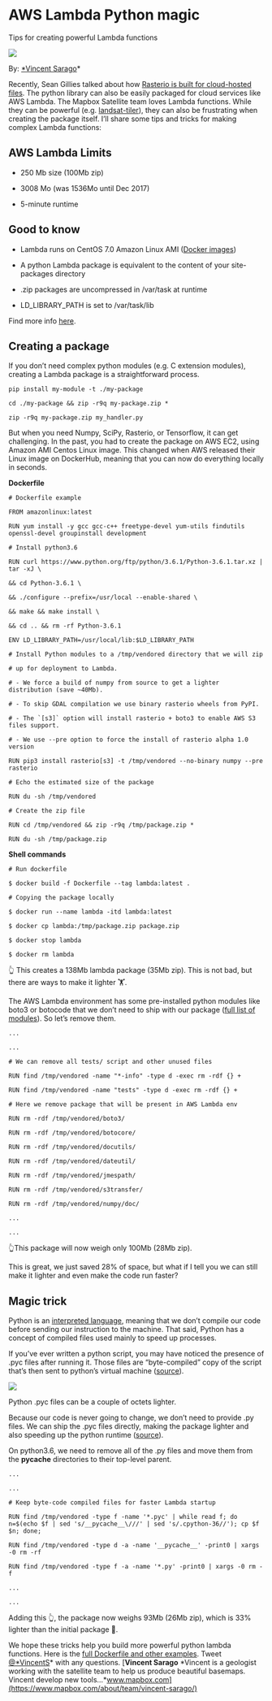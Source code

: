 
# AWS Lambda Python magic

Tips for creating powerful Lambda functions

![](https://cdn-images-1.medium.com/max/3294/1*FHlfn-qCQLrAlG_b-t-zww.png)

By: [*Vincent Sarago](https://www.mapbox.com/about/team/vincent-sarago/)*

Recently, Sean Gillies talked about how [Rasterio is built for cloud-hosted files](https://blog.mapbox.com/build-for-the-cloud-with-rasterio-3254d5d60289). The python library can also be easily packaged for cloud services like AWS Lambda. The Mapbox Satellite team loves Lambda functions. While they can be powerful (e.g. [landsat-tiler](https://github.com/mapbox/landsat-tiler)), they can also be frustrating when creating the package itself. I’ll share some tips and tricks for making complex Lambda functions:

## AWS Lambda Limits

* 250 Mb size (100Mb zip)

* 3008 Mo (was 1536Mo until Dec 2017)

* 5-minute runtime

## Good to know

* Lambda runs on CentOS 7.0 Amazon Linux AMI ([Docker images](https://docs.docker.com/engine/reference/commandline/images/))

* A python Lambda package is equivalent to the content of your site-packages directory

* .zip packages are uncompressed in /var/task at runtime

* LD_LIBRARY_PATH is set to /var/task/lib

Find more info [here](http://docs.aws.amazon.com/lambda/latest/dg/current-supported-versions.html).

## Creating a package

If you don’t need complex python modules (e.g. C extension modules), creating a Lambda package is a straightforward process.

    pip install my-module -t ./my-package

    cd ./my-package && zip -r9q my-package.zip *

    zip -r9q my-package.zip my_handler.py

But when you need Numpy, SciPy, Rasterio, or Tensorflow, it can get challenging. In the past, you had to create the package on AWS EC2, using Amazon AMI Centos Linux image. This changed when AWS released their Linux image on DockerHub, meaning that you can now do everything locally in seconds.

**Dockerfile**

    # Dockerfile example

    FROM amazonlinux:latest

    RUN yum install -y gcc gcc-c++ freetype-devel yum-utils findutils openssl-devel groupinstall development

    # Install python3.6

    RUN curl https://www.python.org/ftp/python/3.6.1/Python-3.6.1.tar.xz | tar -xJ \

    && cd Python-3.6.1 \

    && ./configure --prefix=/usr/local --enable-shared \

    && make && make install \

    && cd .. && rm -rf Python-3.6.1

    ENV LD_LIBRARY_PATH=/usr/local/lib:$LD_LIBRARY_PATH

    # Install Python modules to a /tmp/vendored directory that we will zip

    # up for deployment to Lambda.

    # - We force a build of numpy from source to get a lighter distribution (save ~40Mb).

    # - To skip GDAL compilation we use binary rasterio wheels from PyPI.

    # - The `[s3]` option will install rasterio + boto3 to enable AWS S3 files support.

    # - We use --pre option to force the install of rasterio alpha 1.0 version

    RUN pip3 install rasterio[s3] -t /tmp/vendored --no-binary numpy --pre rasterio

    # Echo the estimated size of the package

    RUN du -sh /tmp/vendored

    # Create the zip file

    RUN cd /tmp/vendored && zip -r9q /tmp/package.zip *

    RUN du -sh /tmp/package.zip

**Shell commands**

    # Run dockerfile

    $ docker build -f Dockerfile --tag lambda:latest .

    # Copying the package locally

    $ docker run --name lambda -itd lambda:latest

    $ docker cp lambda:/tmp/package.zip package.zip

    $ docker stop lambda

    $ docker rm lambda

👆 This creates a 138Mb lambda package (35Mb zip). This is not bad, but there are ways to make it lighter 🏋️‍.

The AWS Lambda environment has some pre-installed python modules like boto3 or botocode that we don’t need to ship with our package ([full list of modules](https://gist.github.com/gene1wood/4a052f39490fae00e0c3#file-all_aws_lambda_modules-txt)). So let’s remove them.

    ...

    ...

    # We can remove all tests/ script and other unused files

    RUN find /tmp/vendored -name "*-info" -type d -exec rm -rdf {} +

    RUN find /tmp/vendored -name "tests" -type d -exec rm -rdf {} +

    # Here we remove package that will be present in AWS Lambda env

    RUN rm -rdf /tmp/vendored/boto3/

    RUN rm -rdf /tmp/vendored/botocore/

    RUN rm -rdf /tmp/vendored/docutils/

    RUN rm -rdf /tmp/vendored/dateutil/

    RUN rm -rdf /tmp/vendored/jmespath/

    RUN rm -rdf /tmp/vendored/s3transfer/

    RUN rm -rdf /tmp/vendored/numpy/doc/

    ...

    ...

👆This package will now weigh only 100Mb (28Mb zip).

This is great, we just saved 28% of space, but what if I tell you we can still make it lighter and even make the code run faster?

## Magic trick

Python is an [interpreted language](https://en.wikipedia.org/wiki/Python_(programming_language)), meaning that we don’t compile our code before sending our instruction to the machine. That said, Python has a concept of compiled files used mainly to speed up processes.

If you’ve ever written a python script, you may have noticed the presence of .pyc files after running it. Those files are “byte-compiled” copy of the script that’s then sent to python’s virtual machine ([source](http://www.network-theory.co.uk/docs/pytut/CompiledPythonfiles.html)).

![](https://cdn-images-1.medium.com/max/2000/0*nws0WKrsZoC4yODH.png)

Python .pyc files can be a couple of octets lighter.

Because our code is never going to change, we don’t need to provide .py files. We can ship the .pyc files directly, making the package lighter and also speeding up the python runtime ([source](https://www.curiousefficiency.org/posts/2011/04/benefits-and-limitations-of-pyc-only.html)).

On python3.6, we need to remove all of the .py files and move them from the __pycache__ directories to their top-level parent.

    ...

    ...

    # Keep byte-code compiled files for faster Lambda startup

    RUN find /tmp/vendored -type f -name '*.pyc' | while read f; do n=$(echo $f | sed 's/__pycache__\///' | sed 's/.cpython-36//'); cp $f $n; done;

    RUN find /tmp/vendored -type d -a -name '__pycache__' -print0 | xargs -0 rm -rf

    RUN find /tmp/vendored -type f -a -name '*.py' -print0 | xargs -0 rm -f

    ...

    ...

Adding this 👆, the package now weighs 93Mb (26Mb zip), which is 33% lighter than the initial package 💪.

We hope these tricks help you build more powerful python lambda functions. Here is the [full Dockerfile and other examples](https://github.com/mapbox/aws-lambda-python-packages). Tweet [@*VincentS](https://twitter.com/_VincentS_)* with any questions.
[**Vincent Sarago**
*Vincent is a geologist working with the satellite team to help us produce beautiful basemaps. Vincent develop new tools…*www.mapbox.com](https://www.mapbox.com/about/team/vincent-sarago/)
